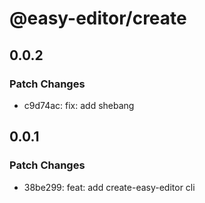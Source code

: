# @easy-editor/create

## 0.0.2

### Patch Changes

- c9d74ac: fix: add shebang

## 0.0.1

### Patch Changes

- 38be299: feat: add create-easy-editor cli
